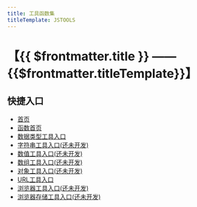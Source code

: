 ```yaml
---
title: 工具函数集
titleTemplate: JSTOOLS
---
```

# 【{{ $frontmatter.title }} —— {{$frontmatter.titleTemplate}}】
## 快捷入口

- [首页](/) <!-- sends the user to the root index.md -->
- [函数首页](/functions/) <!-- sends the user to index.html of directory foo -->
- [数据类型工具入口](/functions/typeTool/) <!-- anchors user to a heading in the foo index file -->
- [字符串工具入口(还未开发)](/functions/stringTool/) <!-- you can omit extention -->
- [数值工具入口(还未开发)](/functions/numberTool/) <!-- you can append .md -->
- [数组工具入口(还未开发)](/functions/arrayTool/) <!-- or you can append .html -->
- [对象工具入口(还未开发)](/functions/objectTool/) <!-- or you can append .html -->
- [URL工具入口](/functions/urlTool/) <!-- or you can append .html -->
- [浏览器工具入口(还未开发)](/functions/browserTool/) <!-- or you can append .html -->
- [浏览器存储工具入口(还未开发)](/functions/storageTool/) <!-- or you can append .html -->